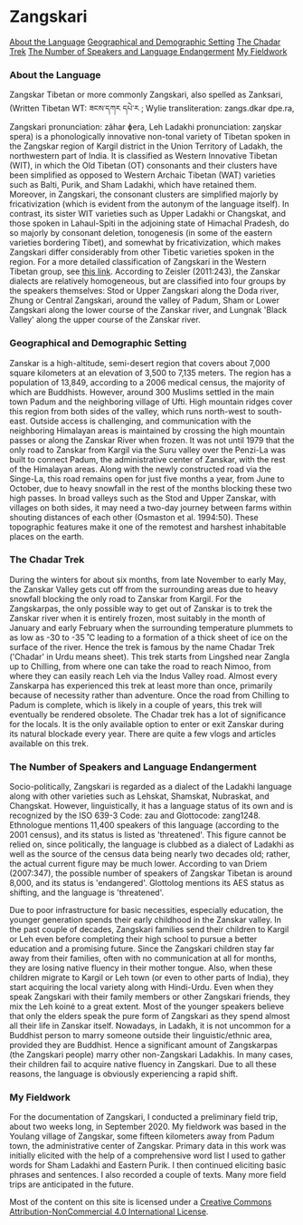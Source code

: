 # Zangskari

[About the Language](#h.zcq25ngaubq4)
[Geographical and Demographic Setting](#h.y7by2pu2flf8)
[The Chadar Trek](#h.x5xm3nlq24t3)
[The Number of Speakers and Language Endangerment](#h.6wslnj9szbng)
[My Fieldwork](#h.8pa8cnhbjc1p)

### About the Language

Zangskar Tibetan or more commonly Zangskari, also spelled as Zanksari, (Written Tibetan WT: ཟངས་དཀར དཔེ་ར ; Wylie transliteration: zangs.dkar dpe.ra, Zangskari pronunciation: zãhar ɸera, Leh Ladakhi pronunciation: zaŋskar spera) is a phonologically innovative non-tonal variety of Tibetan spoken in the Zangskar region of Kargil district in the Union Territory of Ladakh, the northwestern part of India. It is classified as Western Innovative Tibetan (WIT), in which the Old Tibetan (OT) consonants and their clusters have been simplified as opposed to Western Archaic Tibetan (WAT) varieties such as Balti, Purik, and Sham Ladakhi, which have retained them. Moreover, in Zangskari, the consonant clusters are simplified majorly by fricativization (which is evident from the autonym of the language itself). In contrast, its sister WIT varieties such as Upper Ladakhi or Changskat, and those spoken in Lahaul-Spiti in the adjoining state of Himachal Pradesh, do so majorly by consonant deletion, tonogenesis (in some of the eastern varieties bordering Tibet), and somewhat by fricativization, which makes Zangskari differ considerably from other Tibetic varieties spoken in the region. For a more detailed classification of Zangskari in the Western Tibetan group, see [this link](https://sites.google.com/view/maazshaikh/languages?authuser=0#h.u7aeixlu5wgk). According to Zeisler (2011:243), the Zanskar dialects are relatively homogeneous, but are classified into four groups by the speakers themselves: Stod or Upper Zangskari along the Doda river, Zhung or Central Zangskari, around the valley of Padum, Sham or Lower Zangskari along the lower course of the Zanskar river, and Lungnak 'Black Valley' along the upper course of the Zanskar river.

### Geographical and Demographic Setting

Zanskar is a high-altitude, semi-desert region that covers about 7,000 square kilometers at an elevation of 3,500 to 7,135 meters. The region has a population of 13,849, according to a 2006 medical census, the majority of which are Buddhists. However, around 300 Muslims settled in the main town Padum and the neighboring village of Ufti. High mountain ridges cover this region from both sides of the valley, which runs north-west to south-east. Outside access is challenging, and communication with the neighboring Himalayan areas is maintained by crossing the high mountain passes or along the Zanskar River when frozen. It was not until 1979 that the only road to Zanskar from Kargil via the Suru valley over the Penzi-La was built to connect Padum, the administrative center of Zanskar, with the rest of the Himalayan areas. Along with the newly constructed road via the Singe-La, this road remains open for just five months a year, from June to October, due to heavy snowfall in the rest of the months blocking these two high passes. In broad valleys such as the Stod and Upper Zanskar, with villages on both sides, it may need a two-day journey between farms within shouting distances of each other (Osmaston et al. 1994:50). These topographic features make it one of the remotest and harshest inhabitable places on the earth.

### The Chadar Trek

During the winters for about six months, from late November to early May, the Zanskar Valley gets cut off from the surrounding areas due to heavy snowfall blocking the only road to Zanskar from Kargil. For the Zangskarpas, the only possible way to get out of Zanskar is to trek the Zanskar river when it is entirely frozen, most suitably in the month of January and early February when the surrounding temperature plummets to as low as -30 to -35 ̊ C leading to a formation of a thick sheet of ice on the surface of the river. Hence the trek is famous by the name Chadar Trek ('Chadar' in Urdu means sheet). This trek starts from Lingshed near Zangla up to Chilling, from where one can take the road to reach Nimoo, from where they can easily reach Leh via the Indus Valley road. Almost every Zanskarpa has experienced this trek at least more than once, primarily because of necessity rather than adventure. Once the road from Chilling to Padum is complete, which is likely in a couple of years, this trek will eventually be rendered obsolete. The Chadar trek has a lot of significance for the locals. It is the only available option to enter or exit Zanskar during its natural blockade every year. There are quite a few vlogs and articles available on this trek.

### The Number of Speakers and Language Endangerment

Socio-politically, Zangskari is regarded as a dialect of the Ladakhi language along with other varieties such as Lehskat, Shamskat, Nubraskat, and Changskat. However, linguistically, it has a language status of its own and is recognized by the ISO 639-3 Code: zau and Glottocode: zang1248. Ethnologue mentions 11,400 speakers of this language (according to the 2001 census), and its status is listed as 'threatened'. This figure cannot be relied on, since politically, the language is clubbed as a dialect of Ladakhi as well as the source of the census data being nearly two decades old; rather, the actual current figure may be much lower. According to van Driem (2007:347), the possible number of speakers of Zangskar Tibetan is around 8,000, and its status is 'endangered'. Glottolog mentions its AES status as shifting, and the language is 'threatened'.

Due to poor infrastructure for basic necessities, especially education, the younger generation spends their early childhood in the Zanskar valley. In the past couple of decades, Zangskari families send their children to Kargil or Leh even before completing their high school to pursue a better education and a promising future. Since the Zangskari children stay far away from their families, often with no communication at all for months, they are losing native fluency in their mother tongue. Also, when these children migrate to Kargil or Leh town (or even to other parts of India), they start acquiring the local variety along with Hindi-Urdu. Even when they speak Zangskari with their family members or other Zangskari friends, they mix the Leh koiné to a great extent. Most of the younger speakers believe that only the elders speak the pure form of Zangskari as they spend almost all their life in Zanskar itself. Nowadays, in Ladakh, it is not uncommon for a Buddhist person to marry someone outside their linguistic/ethnic area, provided they are Buddhist. Hence a significant amount of Zangskarpas (the Zangskari people) marry other non-Zangskari Ladakhis. In many cases, their children fail to acquire native fluency in Zangskari. Due to all these reasons, the language is obviously experiencing a rapid shift.

### My Fieldwork

For the documentation of Zangskari, I conducted a preliminary field trip, about two weeks long, in September 2020. My fieldwork was based in the Youlang village of Zangskar, some fifteen kilometers away from Padum town, the administrative center of Zangskar. Primary data in this work was initially elicited with the help of a comprehensive word list I used to gather words for Sham Ladakhi and Eastern Purik. I then continued eliciting basic phrases and sentences. I also recorded a couple of texts. Many more field trips are anticipated in the future.

Most of the content on this site is licensed under a [Creative Commons Attribution-NonCommercial 4.0 International License](http://creativecommons.org/licenses/by-nc/4.0/).
